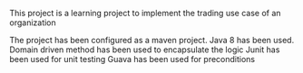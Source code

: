 This project is a learning project to implement 
the trading use case of an organization

The project has been configured as a maven project.
Java 8 has been used.
Domain driven method has been used to encapsulate the logic
Junit has been used for unit testing
Guava has been used for preconditions